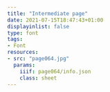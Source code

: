 ```yaml
---
title: "Intermediate page"
date: 2021-07-15T18:47:43+01:00
displayinlist: false
type: font
tags:
- Font
resources:
- src: "page064.jpg"
  params:
    iiif: page064/info.json
    class: sheet
---
```

